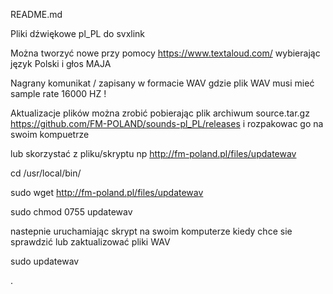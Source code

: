 
README.md

Pliki dźwiękowe pl_PL do svxlink

Można tworzyć nowe przy pomocy https://www.textaloud.com/ wybierając język Polski i głos MAJA

Nagrany komunikat / zapisany w formacie WAV gdzie plik WAV musi mieć sample rate 16000 HZ !

Aktualizacje plików można zrobić pobierając plik archiwum source.tar.gz https://github.com/FM-POLAND/sounds-pl_PL/releases
i rozpakowac go na swoim kompuetrze 

lub skorzystać z pliku/skryptu np http://fm-poland.pl/files/updatewav

cd /usr/local/bin/

sudo wget http://fm-poland.pl/files/updatewav

sudo chmod 0755 updatewav

nastepnie uruchamiając skrypt na swoim komputerze kiedy chce sie sprawdzić lub zaktualizować pliki WAV

sudo updatewav



.


